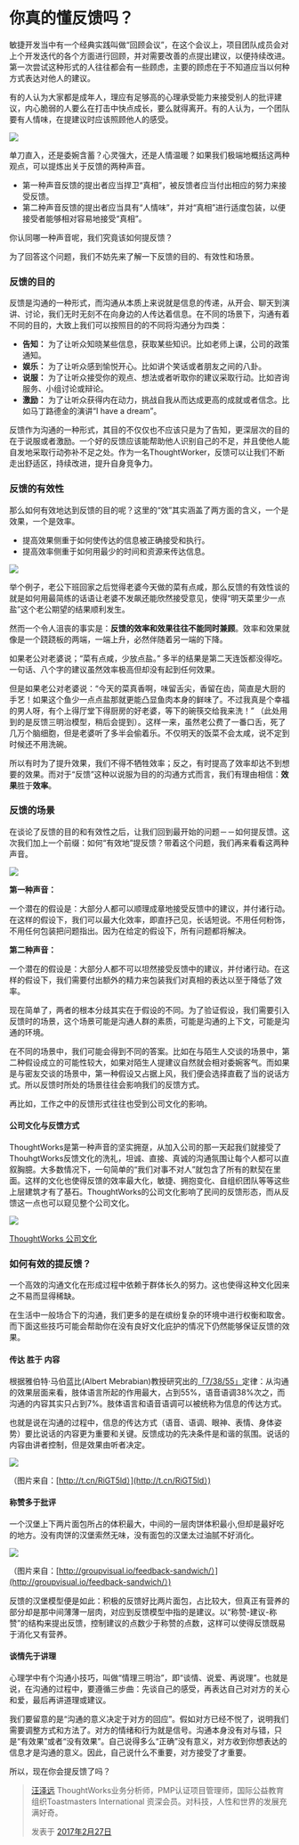 # 你真的懂反馈吗？

敏捷开发当中有一个经典实践叫做“回顾会议”，在这个会议上，项目团队成员会对上个开发迭代的各个方面进行回顾，并对需要改善的点提出建议，以便持续改进。第一次尝试这种形式的人往往都会有一些顾虑，主要的顾虑在于不知道应当以何种方式表达对他人的建议。

有的人认为大家都是成年人，理应有足够高的心理承受能力来接受别人的批评建议，内心脆弱的人要么在打击中快点成长，要么就得离开。有的人认为，一个团队要有人情味，在提建议时应该照顾他人的感受。

![](/images/2017/0227/01.jpg)

单刀直入，还是委婉含蓄？心灵强大，还是人情温暖？如果我们极端地概括这两种观点，可以提炼出关于反馈的两种声音。

* 第一种声音反馈的提出者应当捍卫“真相”，被反馈者应当付出相应的努力来接受反馈。
* 第二种声音反馈的提出者应当具有“人情味”，并对“真相”进行适度包装，以便接受者能够相对容易地接受“真相”。

你认同哪一种声音呢，我们究竟该如何提反馈？

为了回答这个问题，我们不妨先来了解一下反馈的目的、有效性和场景。

### 反馈的目的

反馈是沟通的一种形式，而沟通从本质上来说就是信息的传递，从开会、聊天到演讲、讨论，我们无时无刻不在向身边的人传达着信息。在不同的场景下，沟通有着不同的目的，大致上我们可以按照目的的不同将沟通分为四类：

* **告知：**
  为了让听众知晓某些信息，获取某些知识。比如老师上课，公司的政策通知。
* **娱乐：**
  为了让听众感到愉悦开心。比如讲个笑话或者朋友之间的八卦。
* **说服：**
  为了让听众接受你的观点、想法或者听取你的建议采取行动。比如咨询服务、小组讨论或辩论。
* **激励：**
  为了让听众获得内在动力，挑战自我从而达成更高的成就或者信念。比如马丁路德金的演讲“I have a dream”。

反馈作为沟通的一种形式，其目的不仅仅也不应该只是为了告知，更深层次的目的在于说服或者激励。一个好的反馈应该能帮助他人识别自己的不足，并且使他人能自发地采取行动弥补不足之处。作为一名ThoughtWorker，反馈可以让我们不断走出舒适区，持续改进，提升自身竞争力。

### 反馈的有效性

那么如何有效地达到反馈的目的呢？这里的“效”其实涵盖了两方面的含义，一个是效果，一个是效率。

* 提高效果侧重于如何使传达的信息被正确接受和执行。
* 提高效率侧重于如何用最少的时间和资源来传达信息。

![](/images/2017/0227/02.jpg)

举个例子，老公下班回家之后觉得老婆今天做的菜有点咸，那么反馈的有效性谈的就是如何用最简练的话语让老婆不发飙还能欣然接受意见，使得“明天菜里少一点盐”这个老公期望的结果顺利发生。

然而一个令人沮丧的事实是：**反馈的效率和效果往往不能同时兼顾**。效率和效果就像是一个跷跷板的两端，一端上升，必然伴随着另一端的下降。

如果老公对老婆说；“菜有点咸，少放点盐。” 多半的结果是第二天连饭都没得吃。一句话、八个字的建议虽然效率极高但却没有起到任何效果。

但是如果老公对老婆说：“今天的菜真香啊，味留舌尖，香留在齿，简直是大厨的手艺！如果这个鱼少一点点盐那就更能凸显鱼肉本身的鲜味了。不过我真是个幸福的男人呀，有个上得厅堂下得厨房的好老婆，等下的碗筷交给我来洗！” （此处用到的是反馈三明治模型，稍后会提到）。这样一来，虽然老公费了一番口舌，死了几万个脑细胞，但是老婆听了多半会偷着乐。不仅明天的饭菜不会太咸，说不定到时候还不用洗碗。

所以有时为了提升效果，我们不得不牺牲效率；反之，有时提高了效率却达不到想要的效果。而对于“反馈”这种以说服为目的的沟通方式而言，我们有理由相信：**效果**胜于**效率**。

### 反馈的场景

在谈论了反馈的目的和有效性之后，让我们回到最开始的问题－－如何提反馈。这次我们加上一个前缀：如何“有效地”提反馈？带着这个问题，我们再来看看这两种声音。

![](/images/2017/0227/03.jpg)

**第一种声音：**

一个潜在的假设是：大部分人都可以顺理成章地接受反馈中的建议，并付诸行动。在这样的假设下，我们可以最大化效率，即直抒己见，长话短说。不用任何粉饰，不用任何包装把问题指出。因为在给定的假设下，所有问题都将解决。

**第二种声音：**

一个潜在的假设是：大部分人都不可以坦然接受反馈中的建议，并付诸行动。在这样的假设下，我们需要付出额外的精力来包装我们对真相的表达以至于降低了效率。

现在简单了，两者的根本分歧其实在于假设的不同。为了验证假设，我们需要引入反馈时的场景，这个场景可能是沟通人群的素质，可能是沟通的上下文，可能是沟通的环境。

在不同的场景中，我们可能会得到不同的答案。比如在与陌生人交谈的场景中，第二种假设成立的可能性较大，如果对陌生人提建议自然就会相对委婉客气。而如果是与密友交谈的场景中，第一种假设又占据上风，我们便会选择直截了当的说话方式。所以反馈时所处的场景往往会影响我们的反馈方式。

再比如，工作之中的反馈形式往往也受到公司文化的影响。

#### 公司文化与反馈方式

ThoughtWorks是第一种声音的坚实拥趸，从加入公司的那一天起我们就接受了ThouhgtWorks反馈文化的洗礼，坦诚、直接、真诚的沟通氛围让每个人都可以直叙胸臆。大多数情况下，一句简单的“我们对事不对人”就包含了所有的默契在里面。这样的文化也使得反馈的效率最大化，敏捷、拥抱变化、自组织团队等等这些上层建筑才有了基石。ThoughtWorks的公司文化影响了民间的反馈形态，而从反馈这一点也可以窥见整个公司文化。

![](/images/2017/0227/04.png)

[ThoughtWorks 公司文化](https://www.thoughtworks.com/cn/about-us)

### 如何有效的提反馈？

一个高效的沟通文化在形成过程中依赖于群体长久的努力。这也使得这种文化因来之不易而显得稀缺。

在生活中一般场合下的沟通，我们更多的是在缤纷复杂的环境中进行权衡和取舍。而下面这些技巧可能会帮助你在没有良好文化庇护的情况下仍然能够保证反馈的效果。

#### 传达 胜于 内容

根据雅伯特·马伯蓝比\(Albert Mebrabian\)教授研究出的[「7/38/55」](https://en.wikipedia.org/wiki/Albert_Mehrabian)定律：从沟通的效果层面来看，肢体语言所起的作用最大，占到55%，语音语调38%次之，而沟通的内容其实只占到7%。肢体语言和语音语调可以被统称为信息的传达方式。

也就是说在沟通的过程中，信息的传达方式（语音、语调、眼神、表情、身体姿势）要比说话的内容更为重要和关键。反馈成功的先决条件是和谐的氛围。说话的内容由讲者控制，但是效果由听者决定。

![](/images/2017/0227/05.jpg)

（图片来自：[http://t.cn/RiGT5ld）](http://t.cn/RiGT5ld）)

#### 称赞多于批评

一个汉堡上下两片面包所占的体积最大，中间的一层肉饼体积最小,但却是最好吃的地方。没有肉饼的汉堡索然无味，没有面包的汉堡太过油腻不好消化。

![](/images/2017/0227/06.jpg)

（图片来自：[http://groupvisual.io/feedback-sandwich/）](http://groupvisual.io/feedback-sandwich/）)

反馈的汉堡模型便是如此：积极的反馈好比两片面包，占比较大，但真正有营养的部分却是那中间薄薄一层肉，对应到反馈模型中指的是建议。以“称赞-建议-称赞”的结构来提出反馈，控制建议的点数少于称赞的点数，这样可以使得反馈既易于消化又有营养。

#### 谈情先于讲理

心理学中有个沟通小技巧，叫做“情理三明治”，即“谈情、说爱、再说理”。也就是说，在沟通的过程中，要遵循三步曲：先谈自己的感受，再表达自己对对方的关心和爱，最后再讲道理或建议。

我们要留意的是“沟通的意义决定于对方的回应”。假如对方已经不悦了，说明我们需要调整方式和方法了。对方的情绪和行为就是信号。沟通本身没有对与错，只是“有效果”或者“没有效果”。自己说得多么“正确”没有意义，对方收到你想表达的信息才是沟通的意义。因此，自己说什么不重要，对方接受了才重要。

所以，现在你会提反馈了吗？

> [汪泽远](http://insights.thoughtworkers.org/author/wangzeyuan/) ThoughtWorks业务分析师，PMP认证项目管理师，国际公益教育组织Toastmasters International 资深会员。对科技，人性和世界的发展充满好奇。
>
> 发表于 [2017年2月27日](http://insights.thoughtworkers.org/do-you-really-understand-the-feedback/)



